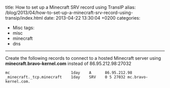 title: How to set up a Minecraft SRV record using TransIP
alias: /blog/2013/04/how-to-set-up-a-minecraft-srv-record-using-transip/index.html
date: 2013-04-22 13:30:04 +0200
categories:
- Misc
tags:
- misc
- minecraft
- dns
---

Create the following records to connect to a hosted Minecraft server using **minecraft.bravo-kernel.com** instead of 86.95.212.98:27032

    mc                           1day    A      86.95.212.98
    _minecraft._tcp.minecraft    1day    SRV    0 5 27032 mc.bravo-kernel.com.
